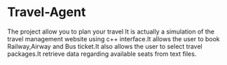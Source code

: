 # Travel-Agent
The project allow you to plan your travel It is actually a simulation of the travel management website using c++ interface.It allows the user to book Railway,Airway and Bus ticket.It also allows the user to select travel packages.It retrieve data regarding available seats from text files. 
